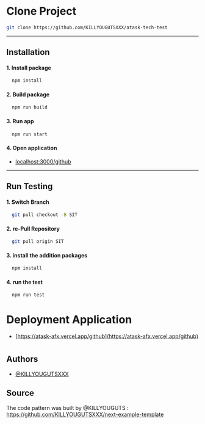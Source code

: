# Clone Project
```bash
git clone https://github.com/KILLYOUGUTSXXX/atask-tech-test
```
---
## Installation

####  1. Install package
```bash
  npm install
```

####  2. Build package
```bash
  npm run build
```

####  3. Run app
```bash
  npm run start
```

####  4. Open application
- [localhost:3000/github](http://localhost:3000/github)


---
## Run Testing

####  1. Switch Branch
```bash
  git pull checkout -B SIT
```

####  2. re-Pull Repository
```bash
  git pull origin SIT
```

####  3. install the addition packages
```bash
  npm install
```

####  4. run the test
```bash
  npm run test
```

#  Deployment Application
- [https://atask-afx.vercel.app/github](https://atask-afx.vercel.app/github)


#  

## Authors

- [@KILLYOUGUTSXXX](https://www.github.com/KILLYOUGUTSXXX)


## Source

The code pattern was built by @KILLYOUGUTS : https://github.com/KILLYOUGUTSXXX/next-example-template

